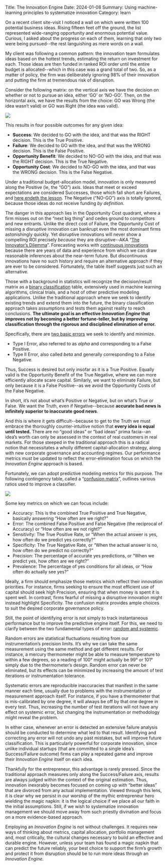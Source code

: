 Title: The Innovation Engine
Date: 2024-01-08
Summary: Using machine-learning principles to systematize innovation
Category: learn

On a recent client site-visit I noticed a wall on which were written 100 potential business ideas. Rising fifteen feet off the ground, the list represented wide-ranging opportunity and enormous potential value. Curious, I asked about the progress on each of them, learning that only two were being pursued--the rest languishing as mere words on a wall.

My client was following a common pattern: the innovation team formulates ideas based on the hottest trends, estimating the return on investment for each. Those ideas are then funded in ranked ROI order until the entire budget is allocated--which in this case was a grand total of two. So, as a matter of policy, the firm was deliberately ignoring 98% of their innovation and putting the firm at tremendous risk of disruption.

Consider the following matrix: on the vertical axis we have the decision on whether or not to pursue an idea, either ‘GO’ or ‘NO-GO’. Then, on the horizontal axis, we have the results from the choice: GO was Wrong (the idea wasn’t valid) or GO was Right (the idea was valid).

![]({static}decision_result_matrix.png)

This results in four possible outcomes for any given idea:

*   **Success**: We decided to GO with the idea, and that was the RIGHT decision. This is the True Positive.
*   **Failure**: We decided to GO with the idea, and that was the WRONG decision. This is the False Positive.
*   **Opportunity Benefit**: We decided to NO-GO with the idea, and that was the RIGHT decision. This is the True Negative.
*   **Opportunity Cost**: We decided to NO-GO with the idea, and that was the WRONG decision. This is the False Negative.

Under a traditional budget-allocation model, innovation is only measured along the Positive (ie, the “GO”) axis. Ideas that meet or exceed expectations are considered Successes, those which fall short are Failures, and [here endeth the lesson](https://www.youtube.com/watch?v=vbkDa0OZetk). The Negative (“NO-GO”) axis is totally ignored, because those ideas do not receive funding _by definition_.

The danger in this approach lies in the Opportunity Cost quadrant, where a firm misses out on the “next big thing” and cedes ground to competitors and new entrants. Unlike the direct cost of Failure, the Opportunity Cost of missing a disruptive innovation can bankrupt even the most dominant firms astonishingly quickly. Yet disruptive innovations will never show a compelling ROI precisely _because_ they are disruptive--AKA “[The Innovator’s Dilemma](https://en.wikipedia.org/wiki/The_Innovator%27s_Dilemma)”. Forecasting works with [continuous innovations](the-three-innovation-types) because there are years of data and experience from which we can draw reasonable inferences about the near-term future. But discontinuous innovations have no such history and require an alternative approach if they are ever to be considered. Fortunately, the table itself suggests just such an alternative.

Those with a background in statistics will recognize the decision/result matrix as a [binary classification](https://en.wikipedia.org/wiki/Binary_classification) table, extensively used in machine learning algorithms, clinical trials, and a host of other predictive modeling applications. Unlike the traditional approach where we seek to identify existing trends and extend them into the future, the binary classification approach takes assumptions and tests them against reality to reach conclusions. **The ultimate goal is an effective _Innovation Engine_ that improves not by becoming a better fortune-teller, but by improving classification through the rigorous and disciplined elimination of error.**

Specifically, there are [two basic errors](https://en.wikipedia.org/wiki/Type_I_and_type_II_errors) we seek to identify and minimize.

*   Type I Error, also referred to as _alpha_ and corresponding to a False Positive.
*   Type II Error, also called _beta_ and generally corresponding to a False Negative.

Thus, Success is desired but only insofar as it is a True Positive. Equally valid is the Opportunity Benefit of the True Negative, where we can more efficiently allocate scare capital. Similarly, we want to eliminate Failure, but only because it is a False Positive--as we avoid the Opportunity Costs of the False Negative.

In short, it’s not about what’s Positive or Negative, but on what’s True or False. We want the Truth, even if Negative--because **accurate bad news is infinitely superior to inaccurate good news**.

And this is where it gets difficult--because to get to the Truth we must embrace the thoroughly counter-intuitive notion that **every idea is equal until tested.** There are no “good ideas” or “bad ideas” prima facia--an idea’s worth can only be assessed in the context of real customers in real markets. For those steeped in the traditional approach this is a radical notion that necessitates a wholly different capital-allocation strategy, along with new corporate governance and accounting regimes. Our performance metrics must be updated to reflect the error-elimination focus on which the _Innovation Engine_ approach is based.

Fortunately, we can adopt predictive modeling metrics for this purpose. The following contingency table, called a “[confusion matrix](https://en.wikipedia.org/wiki/Confusion_matrix)”, outlines various ratios used to improve a classifier.

![]({static}confusion_matrix.png)

Some key metrics on which we can focus include:

*   Accuracy: This is the combined True Positive and True Negative, basically answering “How often are we right?”
*   Error: The combined False Positive and False Negative (the reciprocal of Accuracy) or “How often are we not right?”
*   Sensitivity: The True Positive Rate, or “When the actual answer is yes, how often do we predict yes correctly?”
*   Specificity: The True Negative Rate, or “When the actual answer is no, how often do we predict no correctly?”
*   Precision: The percentage of accurate yes predictions, or “When we predict yes, how often are we right?”
*   Prevalence: The percentage of yes conditions for all ideas, or “How often do actually see yes?”

Ideally, a firm should emphasize those metrics which reflect their innovation priorities. For instance, firms seeking to ensure the most efficient use of capital should seek high Precision, ensuring that when money is spent it is spent well. In contrast, firms fearful of missing a disruptive innovation might instead highlight Specificity. The confusion matrix provides ample choices to suit the desired corporate governance policy.

Still, the point of identifying error is not simply to track instantaneous performance but to improve the predictive engine itself. For this, we need to clarify between the two fundamental types of error: [random and systemic](https://en.wikipedia.org/wiki/Observational_error#Random_errors_versus_systematic_errors).

Random errors are statistical fluctuations resulting from our instrumentation’s precision limits. It’s why we can take the same measurement using the same method and get different results. For instance, a mercury thermometer might be able to measure temperature to within a few degrees, so a reading of 100° might actually be 99° or 101° simply due to the thermometer’s design. Random error can never be eliminated, but its effects can be minimized by increasing the amount of test iterations or instrumentation tolerance.

Systematic errors are reproducible inaccuracies that manifest in the same manner each time, usually due to problems with the instrumentation or measurement approach itself. For instance, if you have a thermometer that is mis-calibrated by one degree, it will always be off by that one degree in every test. Thus, increasing the number of test iterations will not have any effect on systemic error, but changing the instrumentation or methodology might reveal the problem.

In either case, whenever an error is detected an extensive failure analysis should be conducted to determine what led to that result. Identifying and correcting any error will not undo any past mistakes, but will improve future classification. This is particularly powerful for corporate innovation, since unlike individual startups (that are committed to a single idea’s Success/Failure outcome) firms can play a repeated game and improve their _Innovation Engine_ itself on each idea.

Thankfully for the entrepreneur, this advantage is rarely pressed. Since the traditional approach measures only along the Success/Failure axis, results are always judged within the context of the original estimation. Thus, innovation inexorably becomes focused on coming up with “better ideas” that are divorced from any actual implementation. Viewed through this lens, it is clear why we persist in our worship of the mythic entrepreneur hero wielding the magic napkin: it is the logical choice if we place all our faith in the initial assumptions. Still, if we wish to systematize innovation management we should move away from such priestly divination and focus on a more evidence-based approach.

Employing an _Innovation Engine_ is not without challenges.  It requires new ways of thinking about metrics, capital allocation, portfolio management and, most critically, the cultural changes necessary to build an effective and durable engine. However, unless your team has found a magic napkin that can predict the future reliably, your best choice to support the firm’s growth and protect it from disruption should be to run more ideas through an _Innovation Engine_.
